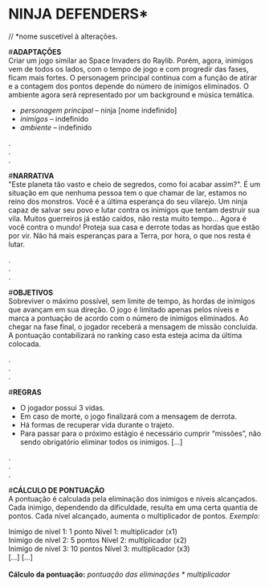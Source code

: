 # NINJA DEFENDERS*
// *nome suscetível à alterações.

#**ADAPTAÇÕES** <br/>
Criar um jogo similar ao Space Invaders do Raylib. Porém, agora, inimigos vem de todos os lados, com o tempo de jogo e com progredir das fases, ficam mais fortes. O personagem principal continua com a função de atirar e a contagem dos pontos depende do número de inimigos eliminados. 
O ambiente agora será representado por um background e música temática.

- _personagem principal_ – ninja [nome indefinido] 
- _inimigos_ – indefinido
- _ambiente_ – indefinido

.<br/>
.<br/>
.<br/>

#**NARRATIVA** <br/>
"Este planeta tão vasto e cheio de segredos, como foi acabar assim?". É um situação em que nenhuma pessoa tem o que chamar de lar, estamos no reino dos monstros.
Você é a última esperança do seu vilarejo. Um ninja capaz de salvar seu povo e lutar contra os inimigos que tentam destruir sua vila. Muitos guerreiros já estão caídos, não resta muito tempo... 
Agora é você contra o mundo! Proteja sua casa e derrote todas as hordas que estão por vir. Não há mais esperanças para a Terra, por hora, o que nos resta é lutar.

.<br/>
.<br/>
.<br/>

#**OBJETIVOS** <br/>
Sobreviver o máximo possível, sem limite de tempo, às hordas de inimigos que avançam em sua direção. O jogo é limitado apenas pelos níveis e marca a pontuação de acordo com o número de inimigos eliminados. Ao chegar na fase final, o jogador receberá a mensagem de missão concluída. A pontuação contabilizará no ranking caso esta esteja acima da última colocada.

.<br/>
.<br/>
.<br/>

#**REGRAS** <br/>
-	O jogador possui 3 vidas.
-	Em caso de morte, o jogo finalizará com a mensagem de derrota.
-	Há formas de recuperar vida durante o trajeto.
-	Para passar para o próximo estágio é necessário cumprir “missões”, não sendo obrigatório eliminar todos os inimigos.
[...]

.<br/>
.<br/>
.<br/>

#**CÁLCULO DE PONTUAÇÃO** <br/>
A pontuação é calculada pela eliminação dos inimigos e níveis alcançados.
Cada inimigo, dependendo da dificuldade, resulta em uma certa quantia de pontos. Cada nível alcançado, aumenta o multiplicador de pontos.
_Exemplo:_ 

Inimigo de nível 1: 1 ponto                     Nível 1: multiplicador (x1)<br/>
Inimigo de nível 2: 5 pontos                    Nível 2: multiplicador (x2)<br/>
Inimigo de nível 3: 10 pontos                   Nível 3: multiplicador (x3)<br/>
[...]                                           [...]<br/>
<br/>
**Cálculo da pontuação:** _pontuação das eliminações * multiplicador_
